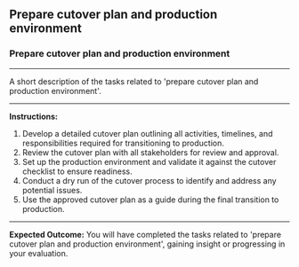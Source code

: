 ## Prepare cutover plan and production environment

### Prepare cutover plan and production environment

---
A short description of the tasks related to 'prepare cutover plan and production environment'.


---
**Instructions:**

1. Develop a detailed cutover plan outlining all activities, timelines, and responsibilities required for transitioning to production.
2. Review the cutover plan with all stakeholders for review and approval.
3. Set up the production environment and validate it against the cutover checklist to ensure readiness.
4. Conduct a dry run of the cutover process to identify and address any potential issues.
5. Use the approved cutover plan as a guide during the final transition to production.

---
**Expected Outcome:**
You will have completed the tasks related to 'prepare cutover plan and production environment', gaining insight or progressing in your evaluation.
